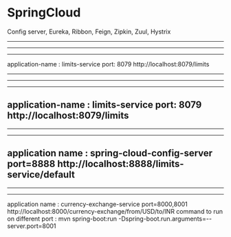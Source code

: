# SpringCloud
Config server, Eureka, Ribbon, Feign, Zipkin, Zuul, Hystrix

------------------------
------------------------
------------------------
application-name : limits-service
port: 8079
http://localhost:8079/limits

------------------------
------------------------
------------------------
application-name : limits-service
port: 8079
http://localhost:8079/limits
------------------------
------------------------
------------------------
application name : spring-cloud-config-server
port=8888
http://localhost:8888/limits-service/default
------------------------
------------------------
------------------------
application name : currency-exchange-service
port=8000,8001
http://localhost:8000/currency-exchange/from/USD/to/INR
command to run on different port : mvn spring-boot:run -Dspring-boot.run.arguments=--server.port=8001